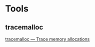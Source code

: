<!-- toc -->

# Tools

## tracemalloc

[tracemalloc — Trace memory allocations](https://docs.python.org/3/library/tracemalloc.html)











